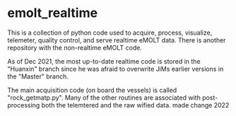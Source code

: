# emolt_realtime
This is a collection of python code used to acquire, process, visualize, telemeter, quality control, and serve realtime eMOLT data.
There is another repository with the non-realtime eMOLT code.

As of Dec 2021, the most up-to-date realtime code is stored in the "Huanxin" branch since he was afraid to overwrite JiMs earlier versions in the "Master" branch.

The main acquisition code (on board the vessels) is called "rock_getmatp.py".  Many of the other routines are associated with post-processing both the telemtered and the raw wified data.
made change 2022